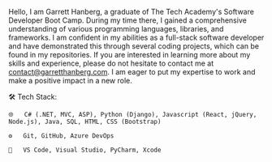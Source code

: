 Hello, I am Garrett Hanberg, a graduate of The Tech Academy's Software Developer Boot Camp. During my time there, I gained a comprehensive understanding of various programming languages, libraries, and frameworks. I am confident in my abilities as a full-stack software developer and have demonstrated this through several coding projects, which can be found in my repositories. If you are interested in learning more about my skills and experience, please do not hesitate to contact me at contact@garretthanberg.com. I am eager to put my expertise to work and make a positive impact in a new role.

🛠  Tech Stack:

    🌐   C# (.NET, MVC, ASP), Python (Django), Javascript (React, jQuery, Node.js), Java, SQL, HTML, CSS (Bootstrap)

    ⚙️   Git, GitHub, Azure DevOps

    🔧   VS Code, Visual Studio, PyCharm, Xcode

<!---
garretthanberg/garretthanberg is a ✨ special ✨ repository because its `README.md` (this file) appears on your GitHub profile.
You can click the Preview link to take a look at your changes.
--->
